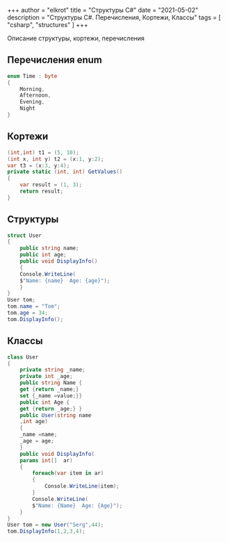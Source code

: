 +++
author = "elkrot"
title = "Структуры C#"
date = "2021-05-02"
description = "Структуры C#. Перечисления, Кортежи, Классы"
tags = [
    "csharp",
	"structures"
]
+++

Описание структуры, кортежи, перечисления <!--more-->

## Перечисления enum

```csharp
enum Time : byte
{
    Morning,
    Afternoon,
    Evening,
    Night
}
```

## Кортежи

```csharp
(int,int) t1 = (5, 10);
(int x, int y) t2 = (x:1, y:2);
var t3 = (x:3, y:4);
private static (int, int) GetValues()
{
    var result = (1, 3);
    return result;
}
```

## Структуры

```csharp
struct User
{
	public string name;
	public int age;
	public void DisplayInfo()
	{
	Console.WriteLine(
	$"Name: {name}  Age: {age}");
	}
}
User tom;
tom.name = "Tom";
tom.age = 34;
tom.DisplayInfo();
```

## Классы

```csharp
class User
{
	private string _name;
	private int _age;
	public string Name {
	get {return _name;} 
	set {_name =value;}}
	public int Age {
	get {return _age;} }
	public User(string name
	,int age)
	{
	_name =name;
	_age = age;
	}
	public void DisplayInfo( 
	params int[]  ar)
	{
		foreach(var item in ar)
		{
			Console.WriteLine(item);    
		}
		Console.WriteLine(
		$"Name: {Name}  Age: {Age}");
	}
}
User tom = new User("Serg",44);
tom.DisplayInfo(1,2,3,4);
```


